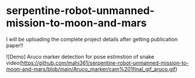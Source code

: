 # serpentine-robot-unmanned-mission-to-moon-and-mars
 I will be uploading the complete project details after getting publication paper!!


![Demo] Aruco marker detection for pose estimstion of snake
  video(https://github.com/mahi361/serpentine-robot-unmanned-mission-to-moon-and-mars/blob/main/Aruco_marker/cam%201final_gif_aruco.gif)




